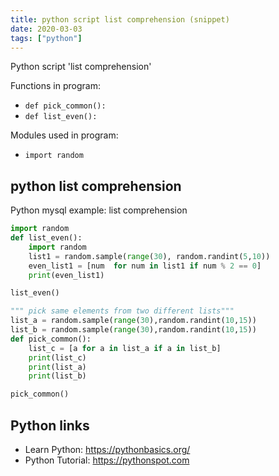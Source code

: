 ```yaml
---
title: python script list comprehension (snippet)
date: 2020-03-03
tags: ["python"]
---
```

Python script 'list comprehension'

Functions in program: 
* `def pick_common():`
* `def list_even():`

Modules used in program: 
* `import random`

## python list comprehension

Python mysql example: list comprehension

```python
import random
def list_even():
    import random
    list1 = random.sample(range(30), random.randint(5,10))
    even_list1 = [num  for num in list1 if num % 2 == 0]
    print(even_list1)

list_even()

""" pick same elements from two different lists"""
list_a = random.sample(range(30),random.randint(10,15))
list_b = random.sample(range(30),random.randint(10,15))
def pick_common():
    list_c = [a for a in list_a if a in list_b]
    print(list_c)
    print(list_a)
    print(list_b)

pick_common()


```

## Python links

- Learn Python: https://pythonbasics.org/
- Python Tutorial: https://pythonspot.com
